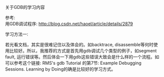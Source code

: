 关于GDB的学习内容

> 
参考:   
用GDB调试程序: http://blog.csdn.net/haoel/article/details/2879

学习方法一: 

若光看文档，其实是很难记住以及体会的。如backtrace, disassemble等何时使用比较好。所以，我推荐的方式是首先用gdb调试几个类型的例子，如segment fault, 运行错误等。然后体会一下用gdb这些错误大致会是什么样的一个流程。如可以参考这个链接: RMS's gdb Tutorial 的第7节: Example Debugging Sessions. Learning by Doing的确是比较好的学习方式。
